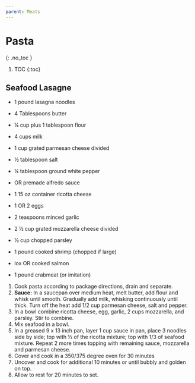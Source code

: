 ```yaml
---
parent: Meats
---
```


# Pasta
{: .no_toc }

1. TOC
{:toc}

## Seafood Lasagne

* 1 pound lasagna noodles

* 4 Tablespoons butter
* ¼ cup plus 1 tablespoon flour
* 4 cups milk
* 1 cup grated parmesan cheese divided
* ½ tablespoon salt
* ¼ tablespoon ground white pepper
* OR premade alfredo sauce

* 1 15 oz container ricotta cheese
* 1 OR 2 eggs
* 2 teaspoons minced garlic
* 2 ½ cup grated mozzarella cheese divided
* ½ cup chopped parsley

* 1 pound cooked shrimp (chopped if large)
* lox OR cooked salmon
* 1 pound crabmeat (or imitation)


1. Cook pasta according to package directions, drain and separate.
1. **Sauce:** In a saucepan over medium heat, melt butter, add flour and whisk until smooth. Gradually add milk, whisking continuously until thick. Turn off the heat add 1/2 cup parmesan cheese, salt and pepper.
1. In a bowl combine ricotta cheese, egg, garlic, 2 cups mozzarella, and parsley. Stir to combine.
1. Mix seafood in a bowl.
1. In a greased 9 x 13 inch pan, layer 1 cup sauce in pan, place 3 noodles side by side; top with ⅓ of the ricotta mixture; top with 1/3 of seafood mixture. Repeat 2 more times topping with remaining sauce, mozzarella and parmesan cheese.
1. Cover and cook in a 350/375 degree oven for 30 minutes
2. Uncover and cook for additional 10 minutes or until bubbly and golden on top. 
3. Allow to rest for 20 minutes to set.
